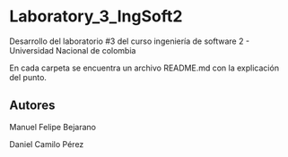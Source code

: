 # Laboratory_3_IngSoft2

Desarrollo del laboratorio #3 del curso ingeniería de software 2 - Universidad Nacional de colombia

En cada carpeta se encuentra un archivo README.md con la explicación del punto.

## Autores

Manuel Felipe Bejarano

Daniel Camilo Pérez
